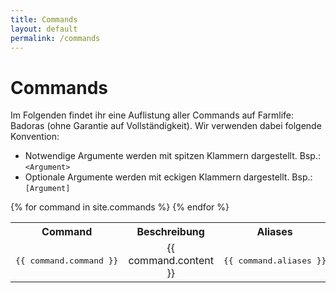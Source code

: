 ```yaml
---
title: Commands
layout: default
permalink: /commands
---
```


# Commands

Im Folgenden findet ihr eine Auflistung aller Commands auf Farmlife: Badoras
(ohne Garantie auf Vollständigkeit). Wir verwenden dabei folgende Konvention:
- Notwendige Argumente werden mit spitzen Klammern dargestellt. Bsp.: `<Argument>`
- Optionale Argumente werden mit eckigen Klammern dargestellt. Bsp.: `[Argument]`

<table>
	<tr>
		<th>
			Command
		</th>
		<th>
			Beschreibung
		</th>
		<th>
			Aliases
		</th>
	</tr>
	{% for command in site.commands %}
	<tr>
		<td>
			<center><pre>{{ command.command }}</pre></center>
		</td>
		<td>
			<center>{{ command.content }}</center>
		</td>
		<td>
			<center><pre>{{ command.aliases }}</pre></center>
		</td>
	</tr>
	{% endfor %}
</table>
